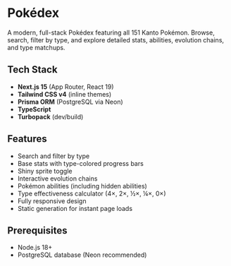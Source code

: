 # Pokédex

A modern, full-stack Pokédex featuring all 151 Kanto Pokémon. Browse, search, filter by type, and explore detailed stats, abilities, evolution chains, and type matchups.

## Tech Stack

- **Next.js 15** (App Router, React 19)
- **Tailwind CSS v4** (inline themes)
- **Prisma ORM** (PostgreSQL via Neon)
- **TypeScript**
- **Turbopack** (dev/build)

## Features

- Search and filter by type
- Base stats with type-colored progress bars
- Shiny sprite toggle
- Interactive evolution chains
- Pokémon abilities (including hidden abilities)
- Type effectiveness calculator (4×, 2×, ½×, ¼×, 0×)
- Fully responsive design
- Static generation for instant page loads

## Prerequisites

- Node.js 18+
- PostgreSQL database (Neon recommended)
